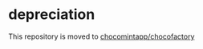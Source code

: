 # depreciation
This repository is moved to [chocomintapp/chocofactory](https://github.com/chocomintapp/chocoshop)
